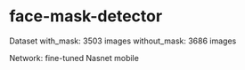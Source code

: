 # face-mask-detector

Dataset
with_mask: 3503 images
without_mask: 3686 images

Network: fine-tuned Nasnet mobile

